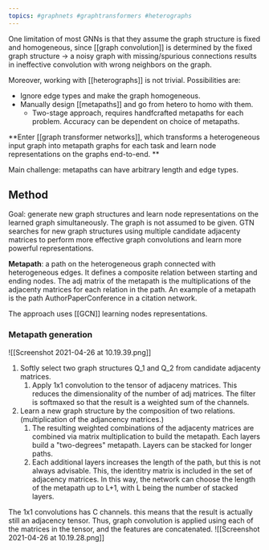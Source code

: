 ```yaml
---
topics: #graphnets #graphtransformers #heterographs
---
```


One limitation of most GNNs is that they assume the graph structure is fixed and homogeneous, since [[graph convolution]] is determined by the fixed graph structure -> a noisy graph with missing/spurious connections results in ineffective convolution with wrong neighbors on the graph.


Moreover, working with [[heterographs]] is not trivial.
Possibilities are:

* Ignore edge types and make the graph homogeneous.
* Manually design [[metapaths]] and go from hetero to homo with them.
	* Two-stage approach, requires handfcrafted metapaths for each problem. Accuracy can be dependent on choice of metapaths.

**Enter [[graph transformer networks]], which transforms a heterogeneous input graph into metapath graphs for each task and learn node representations on the graphs end-to-end.
**

Main challenge: metapaths can have arbitrary length and edge types.

## Method

Goal: generate new graph structures and learn node representations on the learned graph simultaneously.
The graph is not assumed to be given. GTN searches for new graph structures using multiple candidate adjacenty matrices to perform more effective graph convolutions and learn more powerful representations.


**Metapath**: a path on the heterogeneous graph connected with heterogeneous edges. It defines a composite relation between starting and ending nodes. The adj matrix of the metapath is the multiplications of the adjacenty matrices for each relation in the path.
An example of a metapath is the path AuthorPaperConference in a citation network.

The approach uses [[GCN]] learning nodes representations.

### Metapath generation
![[Screenshot 2021-04-26 at 10.19.39.png]]
1. Softly select two graph structures Q_1 and Q_2 from candidate adjacenty matrices.
	1. Apply 1x1 convolution to the tensor of adjaceny matrices. This reduces the dimensionality of the number of adj matrices. The filter is softmaxed so that the result is a weighted sum of the channels.
2. Learn a new graph structure by the composition of two relations. (multiplication of the adjancency matrices.)
	1. The resulting weighted combinations of the adjacenty matrices are combined via matrix multiplication to build the metapath. Each layers build a "two-degrees" metapath. Layers can be stacked for longer paths.
	2. Each additional layers increases the length of the path, but this is not always advisable. This, the identitry matrix is included in the set of adjacency matrices. In this way, the network can choose the length of the metapath up to L+1, with L being the number of stacked layers.

The 1x1 convolutions has C channels. this means that the result is actually still an adjacency tensor. Thus, graph convolution is applied using each of the matrices in the tensor, and the features are concatenated.
![[Screenshot 2021-04-26 at 10.19.28.png]]